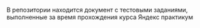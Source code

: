 В репозитории находится документ с тестовыми заданиями, выполненные за время прохождения курса Яндекс практикум
